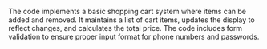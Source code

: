 The code implements a basic shopping cart system where items can be added and removed.
It maintains a list of cart items, updates the display to reflect changes, and calculates the total price.
The code includes form validation to ensure proper input format for phone numbers and passwords.

